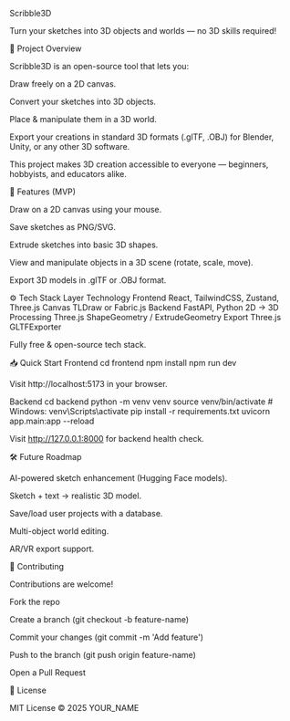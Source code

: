 Scribble3D

Turn your sketches into 3D objects and worlds — no 3D skills required!

🚀 Project Overview

Scribble3D is an open-source tool that lets you:

Draw freely on a 2D canvas.

Convert your sketches into 3D objects.

Place & manipulate them in a 3D world.

Export your creations in standard 3D formats (.glTF, .OBJ) for Blender, Unity, or any other 3D software.

This project makes 3D creation accessible to everyone — beginners, hobbyists, and educators alike.

🎯 Features (MVP)

Draw on a 2D canvas using your mouse.

Save sketches as PNG/SVG.

Extrude sketches into basic 3D shapes.

View and manipulate objects in a 3D scene (rotate, scale, move).

Export 3D models in .glTF or .OBJ format.

⚙️ Tech Stack
Layer	Technology
Frontend	React, TailwindCSS, Zustand, Three.js
Canvas	TLDraw or Fabric.js
Backend	FastAPI, Python
2D → 3D Processing	Three.js ShapeGeometry / ExtrudeGeometry
Export	Three.js GLTFExporter

Fully free & open-source tech stack.

📥 Quick Start
Frontend
cd frontend
npm install
npm run dev


Visit http://localhost:5173 in your browser.

Backend
cd backend
python -m venv venv
source venv/bin/activate     # Windows: venv\Scripts\activate
pip install -r requirements.txt
uvicorn app.main:app --reload


Visit http://127.0.0.1:8000 for backend health check.

🛠️ Future Roadmap

AI-powered sketch enhancement (Hugging Face models).

Sketch + text → realistic 3D model.

Save/load user projects with a database.

Multi-object world editing.

AR/VR export support.

🤝 Contributing

Contributions are welcome!

Fork the repo

Create a branch (git checkout -b feature-name)

Commit your changes (git commit -m 'Add feature')

Push to the branch (git push origin feature-name)

Open a Pull Request

📄 License

MIT License © 2025 YOUR_NAME
